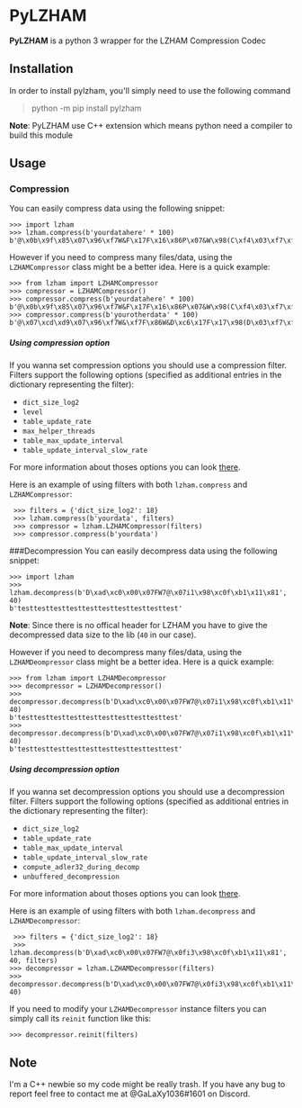 # PyLZHAM
**PyLZHAM** is a python 3 wrapper for the LZHAM Compression Codec

## Installation
In order to install pylzham, you'll simply need to use the following command
> python -m pip install pylzham

**Note**: PyLZHAM use C++ extension which means python need a compiler to build this module
## Usage
### Compression
You can easily compress data using the following snippet:

    >>> import lzham
    >>> lzham.compress(b'yourdatahere' * 100)
    b'@\x0b\x9f\x85\x07\x96\xf7W&F\x17F\x16\x86P\x07&W\x98(C\xf4\x03\xf7\xf4\x02m\x98\xc0P\xeb\xf9$'

However if you need to compress many files/data, using the `LZHAMCompressor` class might be a better idea. Here is a quick example:

    >>> from lzham import LZHAMCompressor
    >>> compressor = LZHAMCompressor()
    >>> compressor.compress(b'yourdatahere' * 100)
    b'@\x0b\x9f\x85\x07\x96\xf7W&F\x17F\x16\x86P\x07&W\x98(C\xf4\x03\xf7\xf4\x02m\x98\xc0P\xeb\xf9$'
    >>> compressor.compress(b'yourotherdata' * 100)
    b'@\x07\xcd\xd9\x07\x96\xf7W&\xf7F\x86W&D\xc6\x17F\x17\x98(D\x03\xf7\xf4\x03\xf7\xf4\x01\x98\xc03i*k'

##### Using compression option
If you wanna set compression options you should use a compression filter. Filters support the following options (specified as additional entries in the dictionary representing the filter):

- `dict_size_log2`
- `level`
- `table_update_rate`
- `max_helper_threads`
- `table_max_update_interval`
- `table_update_interval_slow_rate`

For more information about thoses options you can look [there](https://github.com/richgel999/lzham_codec/wiki/LZHAM-Codec-API-Reference#compression-parameters-struct).

Here is an example of using filters with both `lzham.compress` and `LZHAMCompressor`:

     >>> filters = {'dict_size_log2': 18}
     >>> lzham.compress(b'yourdata', filters)
     >>> compressor = lzham.LZHAMCompressor(filters)
     >>> compressor.compress(b'yourdata')

###Decompression
You can easily decompress data using the following snippet:

    >>> import lzham
    >>> lzham.decompress(b'D\xad\xc0\x00\x07FW7@\x07i1\x98\xc0f\xb1\x11\x81', 40)
    b'testtesttesttesttesttesttesttesttesttest'

**Note**: Since there is no offical header for LZHAM you have to give the decompressed data size to the lib (`40` in our case). 

However if you need to decompress many files/data, using the `LZHAMDeompressor` class might be a better idea. Here is a quick example:

    >>> from lzham import LZHAMDecompressor
    >>> decompressor = LZHAMDecompressor()
    >>> decompressor.decompress(b'D\xad\xc0\x00\x07FW7@\x07i1\x98\xc0f\xb1\x11\x81', 40)
	b'testtesttesttesttesttesttesttesttesttest'
	>>> decompressor.decompress(b'D\xad\xc0\x00\x07FW7@\x07i1\x98\xc0f\xb1\x11\x81', 40)
	b'testtesttesttesttesttesttesttesttesttest'

##### Using decompression option
If you wanna set decompression options you should use a decompression filter. Filters support the following options (specified as additional entries in the dictionary representing the filter):

- `dict_size_log2`
- `table_update_rate`
- `table_max_update_interval`
- `table_update_interval_slow_rate`
- `compute_adler32_during_decomp`
- `unbuffered_decompression`

For more information about thoses options you can look [there](https://github.com/richgel999/lzham_codec/wiki/LZHAM-Codec-API-Reference#decompression-parameters-struct).

Here is an example of using filters with both `lzham.decompress` and `LZHAMDecompressor`:

     >>> filters = {'dict_size_log2': 18}
     >>> lzham.decompress(b'D\xad\xc0\x00\x07FW7@\x0fi3\x98\xc0f\xb1\x11\x81', 40, filters)
	>>> decompressor = lzham.LZHAMDecompressor(filters)
	>>> decompressor.decompress(b'D\xad\xc0\x00\x07FW7@\x0fi3\x98\xc0f\xb1\x11\x81', 40)

If you need to modify your `LZHAMDecompressor` instance filters you can simply call its `reinit` function like this:

	>>> decompressor.reinit(filters)

## Note

I'm a C++ newbie so my code might be really trash. If you have any bug to report feel free to contact me at @GaLaXy1036#1601 on Discord.